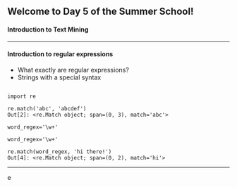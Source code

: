 ## Welcome to Day 5 of the Summer School!
#### Introduction to Text Mining
---

#### Introduction to regular expressions
- What exactly are regular expressions?
- Strings with a special syntax

``` python3

import re

re.match('abc', 'abcdef')
Out[2]: <re.Match object; span=(0, 3), match='abc'>

word_regex='\w+'

word_regex='\w+'

re.match(word_regex, 'hi there!')
Out[4]: <re.Match object; span=(0, 2), match='hi'>

```
---
<!-- page_number: true -->
e
